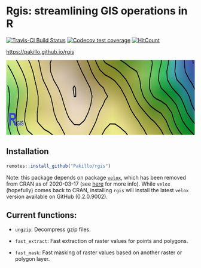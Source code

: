 
<!-- README.md is generated from README.Rmd. Please edit that file -->

# Rgis: streamlining GIS operations in R

<!-- badges: start -->

[![Travis-CI Build
Status](https://travis-ci.org/Pakillo/rgis.svg?branch=master)](https://travis-ci.org/Pakillo/rgis)
[![Codecov test
coverage](https://codecov.io/gh/Pakillo/rgis/branch/master/graph/badge.svg)](https://codecov.io/gh/Pakillo/rgis?branch=master)
[![HitCount](http://hits.dwyl.com/Pakillo/rgis.svg)](http://hits.dwyl.com/Pakillo/rgis)
<!-- badges: end -->

<https://pakillo.github.io/rgis>

<img src='logo.jpg' height="200" width="100%"/>

## Installation

``` r
remotes::install_github("Pakillo/rgis")
```

Note: this package depends on package
[`velox`](https://github.com/hunzikp/velox), which has been removed from
CRAN as of 2020-03-17 (see
[here](https://github.com/hunzikp/velox/issues/43) for more info). While
`velox` (hopefully) comes back to CRAN, installing `rgis` will install
the latest `velox` version available on GitHub (0.2.0.9002).

## Current functions:

  - `ungzip`: Decompress gzip files.

  - `fast_extract`: Fast extraction of raster values for points and
    polygons.

  - `fast_mask`: Fast masking of raster values based on another raster
    or polygon layer.
